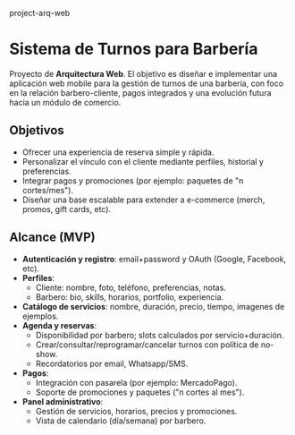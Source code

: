 project-arq-web

# Sistema de Turnos para Barbería

Proyecto de **Arquitectura Web**. El objetivo es diseñar e implementar una aplicación web mobile para la gestión de turnos de una barbería, con foco en la relación barbero-cliente, pagos integrados y una evolución futura hacia un módulo de comercio.

## Objetivos
  - Ofrecer una experiencia de reserva simple y rápida.
  - Personalizar el vínculo con el cliente mediante perfiles, historial y preferencias.
  - Integrar pagos y promociones (por ejemplo: paquetes de "n cortes/mes").
  - Diseñar una base escalable para extender a e-commerce (merch, promos, gift cards, etc).

## Alcance (MVP)
  - **Autenticación y registro**: email+password y OAuth (Google, Facebook, etc).
  - **Perfiles**:
      - Cliente: nombre, foto, teléfono, preferencias, notas.
      - Barbero: bio, skills, horarios, portfolio, experiencia.
  - **Catálogo de servicios**: nombre, duración, precio, tiempo, imagenes de ejemplos.
  - **Agenda y reservas**:
      - Disponibilidad por barbero; slots calculados por servicio+duración.
      - Crear/consultar/reprogramar/cancelar turnos con política de no-show.
      - Recordatorios por email, Whatsapp/SMS.
  - **Pagos**:
      - Integración con pasarela (por ejemplo: MercadoPago).
      - Soporte de promociones y paquetes ("n cortes al mes").
  - **Panel administrativo**:
      - Gestión de servicios, horarios, precios y promociones.
      - Vista de calendario (día/semana) por barbero.
